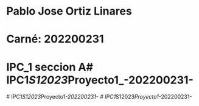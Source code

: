# Pablo Jose Ortiz Linares
# Carné: 202200231
# IPC_1 seccion A#   I P C 1 _ S 1 2 0 2 3 _ P r o y e c t o 1 _ - 2 0 2 2 0 0 2 3 1 -  
 #   I P C 1 _ S 1 2 0 2 3 _ P r o y e c t o 1 _ - 2 0 2 2 0 0 2 3 1 -  
 #   I P C 1 _ S 1 2 0 2 3 _ P r o y e c t o 1 _ - 2 0 2 2 0 0 2 3 1 -  
 